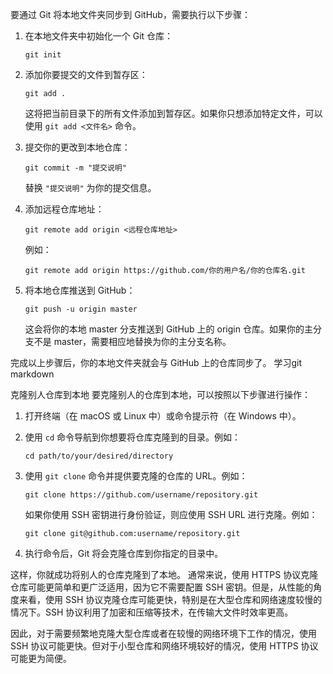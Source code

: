 要通过 Git 将本地文件夹同步到 GitHub，需要执行以下步骤：

1. 在本地文件夹中初始化一个 Git 仓库：
   ```
   git init
   ```

2. 添加你要提交的文件到暂存区：
   ```
   git add .
   ```

   这将把当前目录下的所有文件添加到暂存区。如果你只想添加特定文件，可以使用 `git add <文件名>` 命令。

3. 提交你的更改到本地仓库：
   ```
   git commit -m "提交说明"
   ```

   替换 `"提交说明"` 为你的提交信息。

4. 添加远程仓库地址：
   ```
   git remote add origin <远程仓库地址>
   ```

   例如：
   ```
   git remote add origin https://github.com/你的用户名/你的仓库名.git
   ```

5. 将本地仓库推送到 GitHub：
   ```
   git push -u origin master
   ```

   这会将你的本地 master 分支推送到 GitHub 上的 origin 仓库。如果你的主分支不是 master，需要相应地替换为你的主分支名称。

完成以上步骤后，你的本地文件夹就会与 GitHub 上的仓库同步了。
学习git markdown

克隆别人仓库到本地
要克隆别人的仓库到本地，可以按照以下步骤进行操作：

1. 打开终端（在 macOS 或 Linux 中）或命令提示符（在 Windows 中）。

2. 使用 `cd` 命令导航到你想要将仓库克隆到的目录。例如：
   ```
   cd path/to/your/desired/directory
   ```

3. 使用 `git clone` 命令并提供要克隆的仓库的 URL。例如：
   ```
   git clone https://github.com/username/repository.git
   ```

   如果你使用 SSH 密钥进行身份验证，则应使用 SSH URL 进行克隆。例如：
   ```
   git clone git@github.com:username/repository.git
   ```

4. 执行命令后，Git 将会克隆仓库到你指定的目录中。

这样，你就成功将别人的仓库克隆到了本地。
通常来说，使用 HTTPS 协议克隆仓库可能更简单和更广泛适用，因为它不需要配置 SSH 密钥。但是，从性能的角度来看，使用 SSH 协议克隆仓库可能更快，特别是在大型仓库和网络速度较慢的情况下。SSH 协议利用了加密和压缩等技术，在传输大文件时效率更高。

因此，对于需要频繁地克隆大型仓库或者在较慢的网络环境下工作的情况，使用 SSH 协议可能更快。但对于小型仓库和网络环境较好的情况，使用 HTTPS 协议可能更为简便。